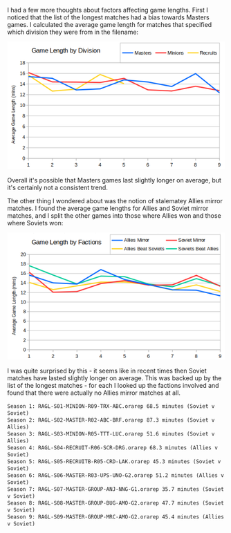 I had a few more thoughts about factors affecting game lengths.  First I noticed that the list of the longest matches had a bias towards Masters games.  I calculated the average game length for matches that specified which division they were from in the filename:

![Game length by division](015_GameLengthDivision.png)

Overall it's possible that Masters games last slightly longer on average, but it's certainly not a consistent trend.

The other thing I wondered about was the notion of stalematey Allies mirror matches. I found the average game lengths for Allies and Soviet mirror matches, and I split the other games into those where Allies won and those where Soviets won:

 ![Game length by faction](015_GameLengthFactions.png)

I was quite surprised by this - it seems like in recent times then Soviet matches have lasted slightly longer on average.  This was backed up by the list of the longest matches - for each I looked up the factions involved and found that there were actually no Allies mirror matches at all.

```
Season 1: RAGL-S01-MINION-R09-TRX-ABC.orarep 68.5 minutes (Soviet v Soviet)
Season 2: RAGL-S02-MASTER-R02-ABC-BRF.orarep 87.3 minutes (Soviet v Allies)
Season 3: RAGL-S03-MINION-R05-TTT-LUC.orarep 51.6 minutes (Soviet v Allies)
Season 4: RAGL-S04-RECRUIT-R06-SCR-DRG.orarep 68.3 minutes (Allies v Soviet)
Season 5: RAGL-S05-RECRUITB-R05-CRD-LAK.orarep 45.3 minutes (Soviet v Soviet)
Season 6: RAGL-S06-MASTER-R03-UPS-UNO-G2.orarep 51.2 minutes (Allies v Soviet)
Season 7: RAGL-S07-MASTER-GROUP-ANJ-NNG-G1.orarep 35.7 minutes (Soviet v Soviet)
Season 8: RAGL-S08-MASTER-GROUP-BUG-AMO-G2.orarep 47.7 minutes (Soviet v Soviet)
Season 9: RAGL-S09-MASTER-GROUP-MRC-AMO-G2.orarep 45.4 minutes (Allies v Soviet)
```
